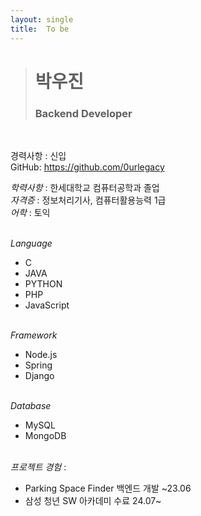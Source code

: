 ```yaml
---
layout: single
title:  To be
---
```


># 박우진
>### Backend Developer
<br>

경력사항 : 신입<br>
GitHub: https://github.com/0urlegacy

*학력사항* : 한세대학교 컴퓨터공학과 졸업<br>
*자격증* : 정보처리기사, 컴퓨터활용능력 1급<br>
*어학* : 토익
<br><br>

_Language_
* C
* JAVA
* PYTHON
* PHP
* JavaScript <br><br>

_Framework_
* Node.js
* Spring
* Django <br><br>

_Database_
* MySQL
* MongoDB <br><br>

_프로젝트 경험_ : 
* Parking Space Finder 백엔드 개발 ~23.06<br>
* 삼성 청년 SW 아카데미 수료 24.07~
 <br>
